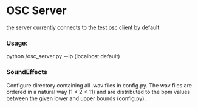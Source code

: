 # OSC Server 

the server currently connects to the test osc client by default

### Usage:
python /osc_server.py --ip <ip> (localhost default)


### SoundEffects
Configure directory containing all .wav files in config.py.
The wav files are ordered in a natural way (1 < 2 < 11) and are distributed to the bpm values between the given lower and upper bounds (config.py).
